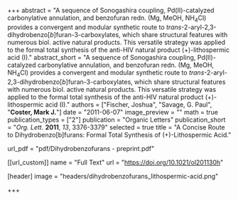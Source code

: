 +++
abstract = "A sequence of Sonogashira coupling, Pd(II)-catalyzed carbonylative annulation, and benzofuran redn. (Mg, MeOH, NH<sub>4</sub>Cl) provides a convergent and modular synthetic route to _trans_-2-aryl-2,3-dihydrobenzo[_b_]furan-3-carboxylates, which share structural features with numerous biol. active natural products. This versatile strategy was applied to the formal total synthesis of the anti-HIV natural product (+)-lithospermic acid (I)."
abstract_short = "A sequence of Sonogashira coupling, Pd(II)-catalyzed carbonylative annulation, and benzofuran redn. (Mg, MeOH, NH<sub>4</sub>Cl) provides a convergent and modular synthetic route to _trans_-2-aryl-2,3-dihydrobenzo[_b_]furan-3-carboxylates, which share structural features with numerous biol. active natural products. This versatile strategy was applied to the formal total synthesis of the anti-HIV natural product (+)-lithospermic acid (I)."
authors = ["Fischer, Joshua", "Savage, G. Paul", "**Coster, Mark J.**"]
date = "2011-06-07"
image_preview = ""
math = true
publication_types = ["2"]
publication = "Organic Letters"
publication_short = "_Org. Lett._ **2011**, _13_, 3376-3379"
selected = true
title = "A Concise Route to Dihydrobenzo[b]furans: Formal Total Synthesis of (+)-Lithospermic Acid."

url_pdf = "pdf/Dihydrobenzofurans - preprint.pdf"

[[url_custom]]
  name = "Full Text"
  url = "https://doi.org/10.1021/ol201130h"

[header]
image = "headers/dihydrobenzofurans_lithospermic-acid.png"

+++
